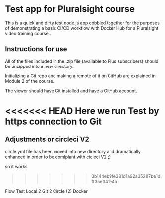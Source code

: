 # Test app for Pluralsight course

This is a quick and dirty test node.js app cobbled together for the purposes of demonstrating a basic CI/CD workflow with Docker Hub for a Pluralsight video training course..

## Instructions for use

All of the files included in the .zip file (available to Plus subscribers) should be unzipped into a new directory.

Initializing a Git repo and making a remote of it on GitHub are explained in Module 2 of the course.

The viewer should have Git installed and have a GitHub account.

<<<<<<< HEAD
Here we run Test by https connection to Git
=======
## Adjustments or circleci V2

circle.yml file has been moved into new directory and dramatically enhanced in order to be comlpiant with cicleci V2 ;)

so it works
>>>>>>> 3b144eb9fe381d1a92a35287be1dff35eff41e4a

Flow Test Local 2 Git 2 Circle (2) Docker